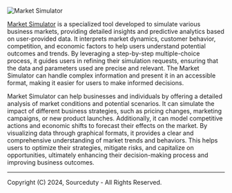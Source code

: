 ![Market Simulator](https://github.com/sourceduty/Market_Simulator/assets/123030236/8d0d1574-bc1b-4864-8c22-4a10c668913f)

[Market Simulator](https://chatgpt.com/g/g-uX5Aupr1a-market-simulator) is a specialized tool developed to simulate various business markets, providing detailed insights and predictive analytics based on user-provided data. It interprets market dynamics, customer behavior, competition, and economic factors to help users understand potential outcomes and trends. By leveraging a step-by-step multiple-choice process, it guides users in refining their simulation requests, ensuring that the data and parameters used are precise and relevant. The Market Simulator can handle complex information and present it in an accessible format, making it easier for users to make informed decisions.

Market Simulator can help businesses and individuals by offering a detailed analysis of market conditions and potential scenarios. It can simulate the impact of different business strategies, such as pricing changes, marketing campaigns, or new product launches. Additionally, it can model competitive actions and economic shifts to forecast their effects on the market. By visualizing data through graphical formats, it provides a clear and comprehensive understanding of market trends and behaviors. This helps users to optimize their strategies, mitigate risks, and capitalize on opportunities, ultimately enhancing their decision-making process and improving business outcomes.

***
Copyright (C) 2024, Sourceduty - All Rights Reserved.
